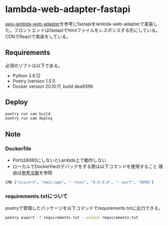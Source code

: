 # lambda-web-adapter-fastapi

[aws-lambda-web-adapter](https://github.com/awslabs/aws-lambda-web-adapter/tree/main/examples/fastapi)を参考にfastapiをlambda-web-adapterで実装した。フロントエンドはfastapiでhtmlファイルをレスポンスする形にしている。CDNでReactで実装をしている。

## Requirements

必須のソフトは以下である。

- Python 3.8.12
- Poetry (version 1.5.1)
- Docker version 20.10.11, build dea9396

## Deploy

~~~bash
poetry run sam build
poetry run sam deploy
~~~

## Note

### Dockerfile

- Portは8080にしないとLambda上で動作しない
- ローカルでDockerfileのデバックをする際は以下コマンドを使用すること 理由は[参考文献](https://zenn.dev/shake_sanma/articles/1c6475ba73da48)を参照

~~~bash
CMD ["uvicorn", "main:app", "--host", "0.0.0.0", "--port", "8000"]
~~~

### requirements.txtについて

poetryで管理したパッケージを以下コマンドでrequirements.txtに出力できる。

~~~bash
poetry export -f requirements.txt --output requirements.txt
~~~
